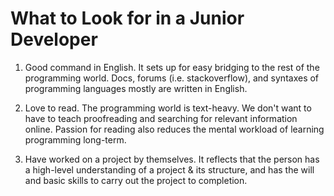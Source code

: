 # What to Look for in a Junior Developer

1. Good command in English. It sets up for easy bridging to the rest of the programming world. Docs, forums (i.e. stackoverflow), and syntaxes of programming languages mostly are written in English.

2. Love to read. The programming world is text-heavy. We don't want to have to teach proofreading and searching for relevant information online. Passion for reading also reduces the mental workload of learning programming long-term.

3. Have worked on a project by themselves. It reflects that the person has a high-level understanding of a project & its structure, and has the will and basic skills to carry out the project to completion.
